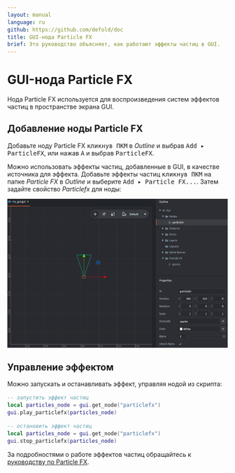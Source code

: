 ```yaml
---
layout: manual
language: ru
github: https://github.com/defold/doc
title: GUI-нода Particle FX
brief: Это руководство объясняет, как работают эффекты частиц в GUI.
---
```


# GUI-нода Particle FX

Нода Particle FX используется для воспроизведения систем эффектов частиц в пространстве экрана GUI.

## Добавление ноды Particle FX

Добавьте ноду Particle FX <kbd>кликнув ПКМ</kbd> в *Outline* и выбрав <kbd>Add ▸ ParticleFX</kbd>, или нажав <kbd>A</kbd> и выбрав <kbd>ParticleFX</kbd>.

Можно использовать эффекты частиц, добавленные в GUI, в качестве источника для эффекта. Добавьте эффекты частиц <kbd>кликнув ПКМ</kbd> на папке *Particle FX* в *Outline* и выберите <kbd>Add ▸ Particle FX...</kbd>. Затем задайте свойство *Particlefx* для ноды:

![Particle fx](/manuals/images/gui-particlefx/create.png)

## Управление эффектом

Можно запускать и останавливать эффект, управляя нодой из скрипта:

```lua
-- запустить эффект частиц
local particles_node = gui.get_node("particlefx")
gui.play_particlefx(particles_node)
```

```lua
-- остановить эффект частиц
local particles_node = gui.get_node("particlefx")
gui.stop_particlefx(particles_node)
```

За подробностями о работе эффектов частиц обращайтесь к [руководству по Particle FX](/ru/manuals/particlefx).
